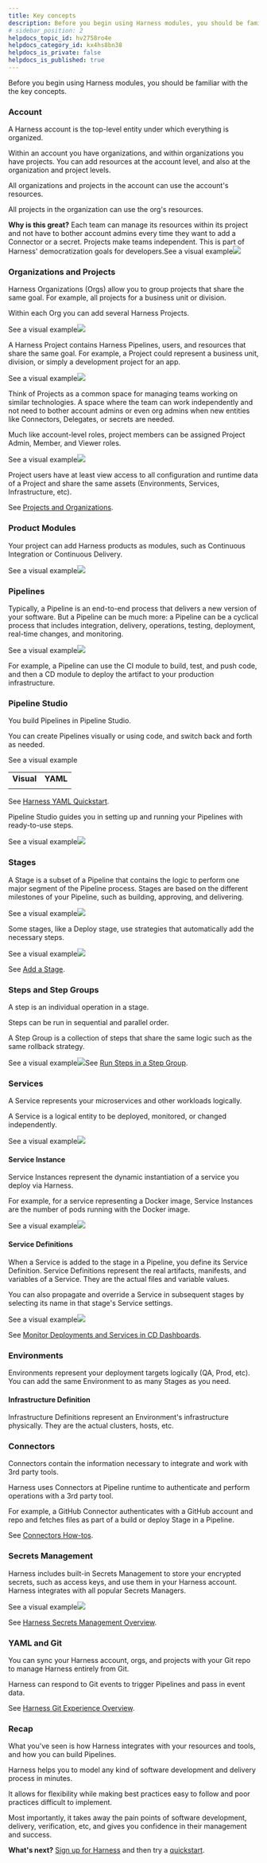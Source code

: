 ```yaml
---
title: Key concepts
description: Before you begin using Harness modules, you should be familiar with the the key concepts. Account. A Harness account is the top-level entity under which everything is organized. Within an account you…
# sidebar_position: 2
helpdocs_topic_id: hv2758ro4e
helpdocs_category_id: kx4hs8bn38
helpdocs_is_private: false
helpdocs_is_published: true
---
```


Before you begin using Harness modules, you should be familiar with the the key concepts.

### Account

A Harness account is the top-level entity under which everything is organized.

Within an account you have organizations, and within organizations you have projects. You can add resources at the account level, and also at the organization and project levels.

All organizations and projects in the account can use the account's resources.

All projects in the organization can use the org's resources.

**Why is this great?** Each team can manage its resources within its project and not have to bother account admins every time they want to add a Connector or a secret. Projects make teams independent. This is part of Harness' democratization goals for developers.See a visual example![](./static/learn-harness-key-concepts-04.png)

### Organizations and Projects

Harness Organizations (Orgs) allow you to group projects that share the same goal. For example, all projects for a business unit or division.

Within each Org you can add several Harness Projects.

See a visual example![](./static/learn-harness-key-concepts-05.png)

A Harness Project contains Harness Pipelines, users, and resources that share the same goal. For example, a Project could represent a business unit, division, or simply a development project for an app.

See a visual example![](./static/learn-harness-key-concepts-06.png)

Think of Projects as a common space for managing teams working on similar technologies. A space where the team can work independently and not need to bother account admins or even org admins when new entities like Connectors, Delegates, or secrets are needed.

Much like account-level roles, project members can be assigned Project Admin, Member, and Viewer roles.

See a visual example![](./static/learn-harness-key-concepts-07.png)

Project users have at least view access to all configuration and runtime data of a Project and share the same assets (Environments, Services, Infrastructure, etc).

See [Projects and Organizations](../platform/1_Organizations-and-Projects/1-projects-and-organizations.md).

### Product Modules

Your project can add Harness products as modules, such as Continuous Integration or Continuous Delivery.

See a visual example![](./static/learn-harness-key-concepts-08.png)

### Pipelines

Typically, a Pipeline is an end-to-end process that delivers a new version of your software. But a Pipeline can be much more: a Pipeline can be a cyclical process that includes integration, delivery, operations, testing, deployment, real-time changes, and monitoring.

See a visual example![](./static/learn-harness-key-concepts-09.png)

For example, a Pipeline can use the CI module to build, test, and push code, and then a CD module to deploy the artifact to your production infrastructure.

### Pipeline Studio

You build Pipelines in Pipeline Studio.

You can create Pipelines visually or using code, and switch back and forth as needed.

See a visual example

|  |  |
| --- | --- |
| **Visual** | **YAML** |
|  |  |

See [Harness YAML Quickstart](../platform/8_Pipelines/harness-yaml-quickstart.md).

Pipeline Studio guides you in setting up and running your Pipelines with ready-to-use steps.

See a visual example![](./static/learn-harness-key-concepts-10.png)

### Stages

A Stage is a subset of a Pipeline that contains the logic to perform one major segment of the Pipeline process. Stages are based on the different milestones of your Pipeline, such as building, approving, and delivering.

See a visual example![](./static/learn-harness-key-concepts-11.png)

Some stages, like a Deploy stage, use strategies that automatically add the necessary steps.

See a visual example![](./static/learn-harness-key-concepts-12.png)

See [Add a Stage](../platform/8_Pipelines/add-a-stage.md).

### Steps and Step Groups

A step is an individual operation in a stage.

Steps can be run in sequential and parallel order.

A Step Group is a collection of steps that share the same logic such as the same rollback strategy.

See a visual example![](./static/learn-harness-key-concepts-13.png)See [Run Steps in a Step Group](https://docs.harness.io/article/ihnuhrtxe3-run-steps-in-parallel-using-a-step-group).

### Services

A Service represents your microservices and other workloads logically.

A Service is a logical entity to be deployed, monitored, or changed independently.

See a visual example![](./static/learn-harness-key-concepts-14.png)

#### Service Instance

Service Instances represent the dynamic instantiation of a service you deploy via Harness.

For example, for a service representing a Docker image, Service Instances are the number of pods running with the Docker image.

See a visual example![](./static/learn-harness-key-concepts-15.png)

#### Service Definitions

When a Service is added to the stage in a Pipeline, you define its Service Definition. Service Definitions represent the real artifacts, manifests, and variables of a Service. They are the actual files and variable values.

You can also propagate and override a Service in subsequent stages by selecting its name in that stage's Service settings.

See a visual example![](./static/learn-harness-key-concepts-16.png)

See [Monitor Deployments and Services in CD Dashboards](https://docs.harness.io/article/phiv0zaoex-monitor-cd-deployments).

### Environments

Environments represent your deployment targets logically (QA, Prod, etc). You can add the same Environment to as many Stages as you need.

#### Infrastructure Definition

Infrastructure Definitions represent an Environment's infrastructure physically. They are the actual clusters, hosts, etc.

### Connectors

Connectors contain the information necessary to integrate and work with 3rd party tools.

Harness uses Connectors at Pipeline runtime to authenticate and perform operations with a 3rd party tool.

For example, a GitHub Connector authenticates with a GitHub account and repo and fetches files as part of a build or deploy Stage in a Pipeline.

See [Connectors How-tos](https://docs.harness.io/category/connectors).

### Secrets Management

Harness includes built-in Secrets Management to store your encrypted secrets, such as access keys, and use them in your Harness account. Harness integrates with all popular Secrets Managers.

See a visual example![](./static/learn-harness-key-concepts-17.png)

See [Harness Secrets Management Overview](../platform/6_Security/1-harness-secret-manager-overview.md).

### YAML and Git

You can sync your Harness account, orgs, and projects with your Git repo to manage Harness entirely from Git.

Harness can respond to Git events to trigger Pipelines and pass in event data.

See [Harness Git Experience Overview](../platform/10_Git-Experience/harness-git-experience-overview.md).

### Recap

What you've seen is how Harness integrates with your resources and tools, and how you can build Pipelines.

Harness helps you to model any kind of software development and delivery process in minutes.

It allows for flexibility while making best practices easy to follow and poor practices difficult to implement.

Most importantly, it takes away the pain points of software development, delivery, verification, etc, and gives you confidence in their management and success.

**What's next?** [Sign up for Harness](https://app.harness.io/auth/#/signup/) and then try a [quickstart](quickstarts.md).

